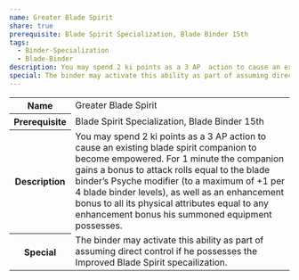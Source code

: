 ```yaml
---
name: Greater Blade Spirit
share: true
prerequisite: Blade Spirit Specialization, Blade Binder 15th
tags:
  - Binder-Specialization
  - Blade-Binder
description: You may spend 2 ki points as a 3 AP  action to cause an existing blade spirit companion to become empowered. For 1 minute the companion gains a bonus to attack rolls equal to the blade binder’s Psyche modifier (to a maximum of +1 per 4 blade binder levels), as well as an enhancement bonus to all its physical attributes equal to any enhancement bonus his summoned equipment possesses.
special: The binder may activate this ability as part of assuming direct control if he possesses the Improved Blade Spirit specailization.
---
```

<p><span dir="ltr" style="overflow-x: auto;"><table><tbody><tr><th dir="ltr">Name</th><td dir="ltr">Greater Blade Spirit</td></tr><tr><th dir="ltr">Prerequisite</th><td dir="ltr">Blade Spirit Specialization, Blade Binder 15th</td></tr><tr><th dir="ltr">Description</th><td dir="ltr">You may spend 2 ki points as a 3 AP  action to cause an existing blade spirit companion to become empowered. For 1 minute the companion gains a bonus to attack rolls equal to the blade binder’s Psyche modifier (to a maximum of +1 per 4 blade binder levels), as well as an enhancement bonus to all its physical attributes equal to any enhancement bonus his summoned equipment possesses.</td></tr><tr><th dir="ltr">Special</th><td dir="ltr">The binder may activate this ability as part of assuming direct control if he possesses the Improved Blade Spirit specailization.</td></tr></tbody></table></span></p>